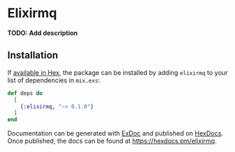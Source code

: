 # Elixirmq

**TODO: Add description**

## Installation

If [available in Hex](https://hex.pm/docs/publish), the package can be installed
by adding `elixirmq` to your list of dependencies in `mix.exs`:

```elixir
def deps do
  [
    {:elixirmq, "~> 0.1.0"}
  ]
end
```

Documentation can be generated with [ExDoc](https://github.com/elixir-lang/ex_doc)
and published on [HexDocs](https://hexdocs.pm). Once published, the docs can
be found at <https://hexdocs.pm/elixirmq>.

